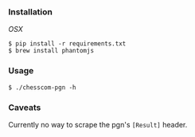 

### Installation

*OSX*

```
$ pip install -r requirements.txt
$ brew install phantomjs
```

### Usage

```
$ ./chesscom-pgn -h
```

### Caveats

Currently no way to scrape the pgn's `[Result]` header.